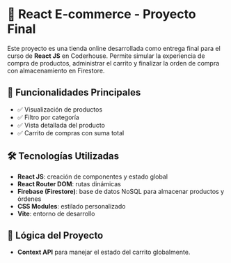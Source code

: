 # 🛒 React E-commerce - Proyecto Final

Este proyecto es una tienda online desarrollada como entrega final para el curso de **React JS** en Coderhouse. Permite simular la experiencia de compra de productos, administrar el carrito y finalizar la orden de compra con almacenamiento en Firestore.

## 🚀 Funcionalidades Principales

- ✅ Visualización de productos
- ✅ Filtro por categoría
- ✅ Vista detallada del producto
- ✅ Carrito de compras con suma total

## 🛠️ Tecnologías Utilizadas

- **React JS**: creación de componentes y estado global
- **React Router DOM**: rutas dinámicas
- **Firebase (Firestore)**: base de datos NoSQL para almacenar productos y órdenes
- **CSS Modules**: estilado personalizado
- **Vite**: entorno de desarrollo

## 🧠 Lógica del Proyecto

- **Context API** para manejar el estado del carrito globalmente.
